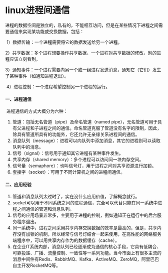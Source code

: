 # linux进程间通信

​    进程的数据空间是独立的，私有的，不能相互访问，但是在某些情况下进程之间需要通信来实现某功能或交换数据，包括：

​    1）数据传输：一个进程需要将它的数据发送给另一个进程。

​    2）共享数据：多个进程想要操作共享数据，一个进程对共享数据的修改，别的进程应该立刻看到。

​    3）通知事件：一个进程需要向另一个或一组进程发送消息，通知它（它们）发生了某种事件（如通知进程退出）。

​    4）进程控制：一个进程希望控制另一个进程的运行。

#### 一、进程通信

​    进程通信的方式大概分为六种：

1.  管道：包括无名管道（pipe）及命名管道（named pipe），无名管道可用于具有父进程和子进程之间的通信。命名管道克服了管道没有名字的限制，因此，除具有管道所具有的功能外，它还允许无亲缘关系进程间的通信。
2.  消息队列（message）：进程可以向队列中添加消息，其它的进程则可以读取队列中的消息。
3.  信号（signal）：信号用于通知其它进程有某种事件发生。
4.  共享内存（shared memory）：多个进程可以访问同一块内存空间。
5.  信号量（semaphore）：也叫信号灯，用于进程之间对共享资源进行加锁。
6.  套接字（socket）：可用于不同计算机之间的进程间通信。

#### 二、应用经验

1.  管道和消息队列太过时了，实在没什么应用价值，了解概念就行。
2.  socket可以用于不同系统之间的进程通信，完全可以代替只能在同一系统中进程之间通信的管道和消息队列。
3.  信号的应用场景非常多，主要用于进程的控制，例如通知正在运行中的后台服务程序退出。
4.  同一系统中，进程之间采用共享内存交换数据的效率是最高的，但是，共享内存没有加锁的机制，所以经常与信号灯结合一起来使用，在高性能的网络服务端程序中，可以用共享内存作为的数据缓存（cache）。
5.  在企业IT系统内部，消息队列已经逐渐成为通信的核心手段，它具有低耦合、可靠投递、广播、流量控制、一致性等一系列功能。当今市面上有很多主流的消息中间件有Redis、RabbitMQ、Kafka、ActiveMQ、ZeroMQ，阿里巴巴自主开发RocketMQ等。